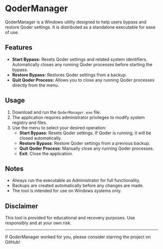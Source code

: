 # QoderManager

QoderManager is a Windows utility designed to help users bypass and restore Qoder settings. It is distributed as a standalone executable for ease of use.

## Features
- **Start Bypass:** Resets Qoder settings and related system identifiers. Automatically closes any running Qoder processes before starting the bypass.
- **Restore Bypass:** Restores Qoder settings from a backup.
- **Quit Qoder Process:** Allows you to close any running Qoder processes directly from the menu.

## Usage
1. Download and run the `QoderManager.exe` file.
2. The application requires administrator privileges to modify system registry and files.
3. Use the menu to select your desired operation:
   - **Start Bypass**: Resets Qoder settings. If Qoder is running, it will be closed automatically.
   - **Restore Bypass**: Restore Qoder settings from a previous backup.
   - **Quit Qoder Process**: Manually close any running Qoder processes.
   - **Exit**: Close the application.

## Notes
- Always run the executable as Administrator for full functionality.
- Backups are created automatically before any changes are made.
- The tool is intended for use on Windows systems only.

## Disclaimer
This tool is provided for educational and recovery purposes. Use responsibly and at your own risk.

---

If QoderManager worked for you, please consider starring the project on GitHub!
